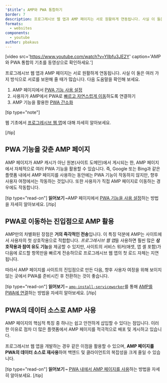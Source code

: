 ```yaml
---
'$title': AMP와 PWA 통합하기
$order: 7
description: 프로그레시브 웹 앱과 AMP 페이지는 서로 원활하게 연동됩니다. 사실 이 둘은 여러 가지 방식으로 서로를 보완해 줄 때가 많습니다. 다음 도움말을...
formats:
  - websites
components:
  - youtube
author: pbakaus
---
```


[video src='https://www.youtube.com/watch?v=Yllbfu3JE2Y' caption='AMP와 PWA 통합의 기초를 동영상으로 확인하세요.']

프로그레시브 웹 앱과 AMP 페이지는 서로 원활하게 연동됩니다. 사실 이 둘은 여러 가지 방식으로 서로를 보완해 줄 때가 많습니다. 다음 도움말을 확인해 보세요.

1. AMP 페이지에서 [PWA 기능 사용 설정](../../../documentation/guides-and-tutorials/optimize-measure/amp-as-pwa.md)
2. 사용자가 AMP에서 PWA로 [빠르고 자연스럽게 이동](../../../documentation/guides-and-tutorials/integrate/amp-to-pwa.md)하도록 연결하기
3. AMP 기능을 활용한 [PWA 간소화](../../../documentation/guides-and-tutorials/integrate/amp-in-pwa.md)

[tip type="note"]

웹 기초에서 [프로그레시브 웹 앱](https://developers.google.com/web/progressive-web-apps/)에 대해 자세히 알아보세요.

[/tip]

## PWA 기능을 갖춘 AMP 페이지

AMP 페이지가 AMP 캐시가 아닌 원본(사이트 도메인)에서 게시되는 한, AMP 페이지에서 자체적으로 여러 PWA 기능을 활용할 수 있습니다. 즉, Google 또는 Bing과 같은 플랫폼 내에서 AMP 페이지를 사용하는 동안에는 PWA 기능이 작동하지 않지만, 향후 사용자 여정에서는 작동하는 것입니다. 또한 사용자가 직접 AMP 페이지로 이동하는 경우에도 작동합니다.

[tip type="read-on"] <strong>읽어보기 –</strong>AMP 페이지에서 [PWA 기능을 사용 설정](../../../documentation/guides-and-tutorials/optimize-measure/amp-as-pwa.md)하는 방법을 자세히 알아보세요. [/tip]

## PWA로 이동하는 진입점으로 AMP 활용

AMP만의 차별화된 장점은 **거의 즉각적인 전송**입니다. 이 특징 덕분에 AMP는 사이트에서 사용자의 첫 상호작용으로 적합합니다. *프로그레시브 웹 앱*을 사용하면 훨씬 많은 **상호작용과 참여 유도 기능**을 제공할 수 있지만, 사이트의 서비스 워커(애셋, 앱 셸 포함)가 다음에 로드할 항목만을 빠르게 전송하므로 프로그레시브 웹 앱의 첫 로드 자체는 지연됩니다.

따라서 AMP 페이지를 사이트의 진입점으로 만든 다음, 향후 사용자 여정을 위해 보이지 않는 곳에서 PWA를 준비시킨 후 전환하는 것이 좋습니다.

[tip type="read-on"] <strong>읽어보기 –</strong> [`amp-install-serviceworker`](../../../documentation/components/reference/amp-install-serviceworker.md)를 통해 [AMP를 PWA에 연결](../../../documentation/guides-and-tutorials/integrate/amp-to-pwa.md)하는 방법을 자세히 알아보세요. [/tip]

## PWA의 데이터 소스로 AMP 사용

AMP 페이지의 핵심적 특징 중 하나는 쉽고 안전하게 삽입할 수 있다는 점입니다. 이러한 이유로 점차 더 많은 플랫폼에서 AMP 페이지를 적극적으로 배포 및 게시하고 있습니다.

프로그레시브 웹 앱을 개발하는 경우 같은 이점을 활용할 수 있으며, **AMP 페이지를 PWA의 데이터 소스로 재사용**하여 백엔드 및 클라이언트의 복잡성을 크게 줄일 수 있습니다.

[tip type="read-on"] <strong>읽어보기 –</strong> [PWA 내에서 AMP 페이지를 사용](../../../documentation/guides-and-tutorials/integrate/amp-in-pwa.md)하는 방법을 자세히 알아보세요. [/tip]
